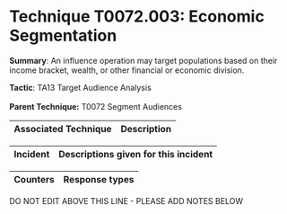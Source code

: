 # Technique T0072.003: Economic Segmentation

**Summary**: An influence operation may target populations based on their income bracket, wealth, or other financial or economic division.

**Tactic**: TA13 Target Audience Analysis <br><br>**Parent Technique:** T0072 Segment Audiences


| Associated Technique | Description |
| --------- | ------------------------- |



| Incident | Descriptions given for this incident |
| -------- | -------------------- |



| Counters | Response types |
| -------- | -------------- |


DO NOT EDIT ABOVE THIS LINE - PLEASE ADD NOTES BELOW